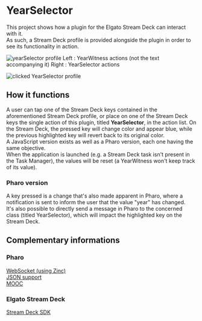 # YearSelector
This project shows how a plugin for the Elgato Stream Deck can interact with it. \
As such, a Stream Deck profile is provided alongside the plugin in order to see its functionality in action.

![yearSelector profile](https://github.com/OpenSmock/PharoStreamDeck/assets/76944457/9e970b04-69df-46e2-a807-286cb1cfbf3e)
Left : YearWitness actions (not the text accompanying it)
Right : YearSelector actions

![clicked YearSelector profile](https://github.com/OpenSmock/PharoStreamDeck/assets/76944457/a4ecf106-4308-4840-930d-9d61baeea9ef)

## How it functions
A user can tap one of the Stream Deck keys contained in the aforementioned Stream Deck profile, or place on one of the Stream Deck keys the single action of this plugin, titled **YearSelector**, in the action list. On the Stream Deck, the pressed key will change color and appear blue, while the previous highlighted key will revert back to its original color. \
A JavaScript version exists as well as a Pharo version, each one having the same objective. \
When the application is launched (e.g. a Stream Deck task isn't present in the Task Manager), the values will be reset (a YearWitness won't keep track of its value).

### Pharo version
A key pressed is a change that's also made apparent in Pharo, where a notification is sent to inform the user that the value "year" has changed. \
It's also possible to directly send a message in Pharo to the concerned class (titled YearSelector), which will impact the highlighted key on the Stream Deck.

## Complementary informations
### Pharo
[WebSocket (using Zinc)](https://github.com/svenvc/docs/blob/master/zinc/zinc-websockets-paper.md) \
[JSON support](https://github.com/pharo-open-documentation/pharo-wiki/blob/master/ExternalProjects/Export/JSON.md) \
[MOOC](https://www.youtube.com/watch?v=JUKIjdjGjBU)

### Elgato Stream Deck
[Stream Deck SDK](https://developer.elgato.com/documentation)
